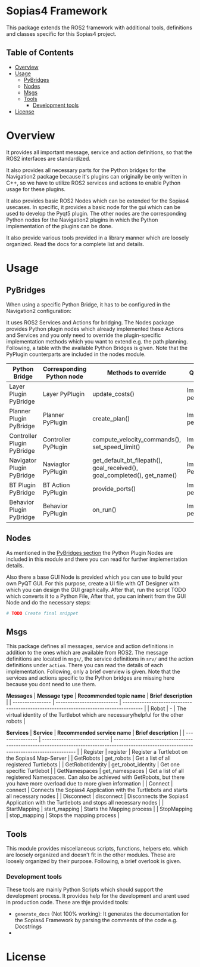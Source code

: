 # Sopias4 Framework <!-- omit in toc -->
This package extends the ROS2 framework with additional tools, definitions and classes specific for this Sopias4 project. 

## Table of Contents <!-- omit in toc -->
- [Overview](#overview)
- [Usage](#usage)
  - [PyBridges](#pybridges)
  - [Nodes](#nodes)
  - [Msgs](#msgs)
  - [Tools](#tools)
    - [Development tools](#development-tools)
- [License](#license)

# Overview
It provides all important message, service and action definitions, so that the ROS2 interfaces are standardized.

It also provides all necessary parts for the Python bridges for the Navigation2 package because it's plugins can originally be only written in C++, so we have to utilize ROS2 services and actions to enable Python usage for these plugins.

It also provides basic ROS2 Nodes which can be extended for the Sopias4 usecases. In specific, it provides a basic node for the gui which can be used to develop the Pyqt5 plugin. The other nodes are the corresponding Python nodes for the Navigation2 plugins in which the Python implementation of the plugins can be done.

It also provide various tools provided in a library manner which are loosely organized. Read the docs for a complete list and details.

# Usage
## PyBridges
When using a specific Python Bridge, it has to be configured in the Navigation2 configuration:
<!-- TODO provide example configuration -->

It uses ROS2 Services and Actions for bridging. The Nodes package provides Python plugin nodes which already implemented these Actions and Services and you only need to override the plugin-specific implementation methods which you want to extend e.g. the path planning. Following, a table with the available Python Bridges is given. Note that the PyPlugin counterparts are included in the nodes module.

| **Python Bridge**          | **Corresponding Python node** | **Methods to override**                                                  | **Quality Scale**      |
| -------------------------- | ----------------------------- | ------------------------------------------------------------------------ | ---------------------- |
| Layer Plugin PyBridge      | Layer PyPlugin                | update_costs()                                                           | Implementation pending |
| Planner Plugin PyBridge    | Planner PyPlugin              | create_plan()                                                            | Implementation pending |
| Controller Plugin PyBridge | Controller PyPlugin           | compute_velocity_commands(), set_speed_limit()                           | Implementation Pending |
| Navigator Plugin PyBridge  | Naviagtor PyPlugin            | get_default_bt_filepath(), goal_received(), goal_completed(), get_name() | Implementation Pending |
| BT Plugin PyBridge         | BT Action PyPlugin            | provide_ports()                                                          | Implementation pending |
| Behavior Plugin PyBridge   | Behavior PyPlugin             | on_run()                                                                 | Implementation pending |


## Nodes
As mentioned in the [PyBridges section](#pybridges) the Python Plugin Nodes are included in this module and there you can read for further implementation details. 

Also there a base GUI Node is provided which you can use to build your own PyQT GUI. For this purpose, create a UI file with QT Designer with which you can design the GUI graphically. After that, run the script TODO which converts it to a Python File, After that, you can inherit from the GUI Node and do the necessary steps:
```Python
# TODO Create final snippet
```

## Msgs
This package defines all messages, service and action definitions in addition to the ones which are available from ROS2.  The message definitions are located in `msgs/`, the service definitions in `srv/` and the action definitions under `action`. There you can read the details of each implementation. Following, only a brief overview is given. Note that the services and actions specific to the Python bridges are missing here because you dont need to use them.

**Messages**
| **Message type** | **Recommended topic name** | **Brief description**                                                                  |
| ---------------- | -------------------------- | -------------------------------------------------------------------------------------- |
| Robot            | -                          | The virtual identity of the Turtlebot which are necessary/helpful for the other robots |

**Services**
| **Service**      | **Recommended service name** | **Brief description**                                                                                                                        |
| ---------------- | ---------------------------- | -------------------------------------------------------------------------------------------------------------------------------------------- |
| Register         | register                     | Register a Turtlebot on the Sopias4 Map-Server                                                                                               |
| GetRobots        | get_robots                   | Get a list of all registered Turtlebots                                                                                                      |
| GetRobotIdentity | get_robot_identity           | Get one specific Turtlebot                                                                                                                   |
| GetNamespaces    | get_namespaces               | Get a list of all registered Namespaces. Can also be achieved with GetRobots, but there you have more overload due to more given information |
| Connect          | connect                      | Connects the Sopias4 Application with the Turtlebots and starts all necessary nodes                                                          |
| Disconnect       | disconnect                   | Disconnects the Sopias4 Application with the Turtlebots and stops all necessary nodes                                                        |
| StartMapping     | start_mapping                | Starts the Mapping process                                                                                                                   |
| StopMapping      | stop_mapping                 | Stops the mapping process                                                                                                                    |


## Tools
This module provides miscellaneous scripts, functions, helpers etc. which are loosely organized and doesn't fit in the other modules. These are loosely organized by their purpose. Following, a brief overlook is given.

### Development tools
These tools are mainly Python Scripts which should support the development process. It provides help for the development and arent used in production code. These are thje provided tools:
- `generate_docs` (Not 100% working): It generates the documentation for the Sopias4 Framework by parsing the comments of the code e.g. Docstrings
- 
<!-- TODO Keep up to date -->

# License
<!-- TODO add licensing -->